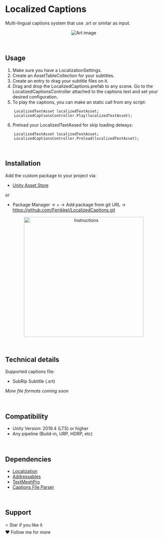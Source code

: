 # Localized Captions

Multi-lingual captions system that use .srt or similar as input.

<p align="center">
  <img src="https://github.com/Fenikkel/LocalizedCaptions/assets/41298931/cd7c2379-8673-4e3c-bd10-6e79c8e61cc8" alt="Art image"/>
</p>


&nbsp;
## Usage
1. Make sure you have a LocalizationSettings.
2. Create an AssetTableCollection for your subtitles.
3. Create an entry to drag your subtitle files on it.
4. Drag and drop the LocalizedCaptions.prefab to any scene. Go to the LocalizedCaptionsController attached to the captions text and set your desired configuration.
5. To play the captions, you can make an static call from any script: 

```
    LocalizedTextAsset localizedTextAsset;
    LocalizedCaptionsController.Play(localizedTextAsset);
```
6. Preload your LocalizedTextAssed for skip loading deleays:
```
    LocalizedTextAsset localizedTextAsset;
    LocalizedCaptionsController.Preload(localizedTextAsset);
```

&nbsp;
## Installation
Add the custom package to your project via:
- [Unity Asset Store](https://u3d.as/3c32)

or

- Package Manager -> + -> Add package from git URL -> https://github.com/Fenikkel/LocalizedCaptions.git


<p align="center">
    <img src="https://github.com/Fenikkel/SimpleTween/assets/41298931/0f447b8c-85ca-4205-9915-ca7203dc4741" alt="Instructions" height="384">
</p>


&nbsp;
## Technical details

Supported captions file:
- SubRip Subtitle (.srt)

_More file formats coming soon_

&nbsp;
## Compatibility
- Unity Version: 2019.4 (LTS) or higher
- Any pipeline (Build-in, URP, HDRP, etc)

&nbsp;
## Dependencies
- [Localization](https://docs.unity3d.com/Packages/com.unity.localization@1.4/manual/index.html)
- [Addressables](https://docs.unity3d.com/Packages/com.unity.addressables@2.0/manual/index.html)
- [TextMeshPro](https://docs.unity3d.com/Packages/com.unity.textmeshpro@3.0/manual/index.html)
- [Captions File Parser](https://u3d.as/3bXj)

&nbsp;
## Support
⭐ Star if you like it  
❤️️ Follow me for more
